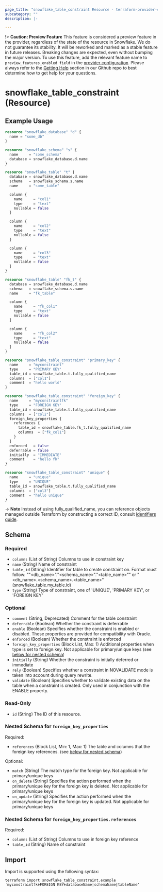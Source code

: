 ```yaml
---
page_title: "snowflake_table_constraint Resource - terraform-provider-snowflake"
subcategory: ""
description: |-
  
---
```


!> **Caution: Preview Feature** This feature is considered a preview feature in the provider, regardless of the state of the resource in Snowflake. We do not guarantee its stability. It will be reworked and marked as a stable feature in future releases. Breaking changes are expected, even without bumping the major version. To use this feature, add the relevant feature name to `preview_features_enabled field` in the [provider configuration](https://registry.terraform.io/providers/Snowflake-Labs/snowflake/latest/docs#schema). Please always refer to the [Getting Help](https://github.com/Snowflake-Labs/terraform-provider-snowflake?tab=readme-ov-file#getting-help) section in our Github repo to best determine how to get help for your questions.

# snowflake_table_constraint (Resource)



## Example Usage

```terraform
resource "snowflake_database" "d" {
  name = "some_db"
}

resource "snowflake_schema" "s" {
  name     = "some_schema"
  database = snowflake_database.d.name
}

resource "snowflake_table" "t" {
  database = snowflake_database.d.name
  schema   = snowflake_schema.s.name
  name     = "some_table"

  column {
    name     = "col1"
    type     = "text"
    nullable = false
  }

  column {
    name     = "col2"
    type     = "text"
    nullable = false
  }

  column {
    name     = "col3"
    type     = "text"
    nullable = false
  }
}

resource "snowflake_table" "fk_t" {
  database = snowflake_database.d.name
  schema   = snowflake_schema.s.name
  name     = "fk_table"

  column {
    name     = "fk_col1"
    type     = "text"
    nullable = false
  }

  column {
    name     = "fk_col2"
    type     = "text"
    nullable = false
  }
}

resource "snowflake_table_constraint" "primary_key" {
  name     = "myconstraint"
  type     = "PRIMARY KEY"
  table_id = snowflake_table.t.fully_qualified_name
  columns  = ["col1"]
  comment  = "hello world"
}

resource "snowflake_table_constraint" "foreign_key" {
  name     = "myconstraintfk"
  type     = "FOREIGN KEY"
  table_id = snowflake_table.t.fully_qualified_name
  columns  = ["col2"]
  foreign_key_properties {
    references {
      table_id = snowflake_table.fk_t.fully_qualified_name
      columns  = ["fk_col1"]
    }
  }
  enforced   = false
  deferrable = false
  initially  = "IMMEDIATE"
  comment    = "hello fk"
}

resource "snowflake_table_constraint" "unique" {
  name     = "unique"
  type     = "UNIQUE"
  table_id = snowflake_table.t.fully_qualified_name
  columns  = ["col3"]
  comment  = "hello unique"
}
```

-> **Note** Instead of using fully_qualified_name, you can reference objects managed outside Terraform by constructing a correct ID, consult [identifiers guide](https://registry.terraform.io/providers/Snowflake-Labs/snowflake/latest/docs/guides/identifiers#new-computed-fully-qualified-name-field-in-resources).
<!-- TODO(SNOW-1634854): include an example showing both methods-->

<!-- schema generated by tfplugindocs -->
## Schema

### Required

- `columns` (List of String) Columns to use in constraint key
- `name` (String) Name of constraint
- `table_id` (String) Identifier for table to create constraint on. Format must follow: "\"&lt;db_name&gt;\".\"&lt;schema_name&gt;\".\"&lt;table_name&gt;\"" or "&lt;db_name&gt;.&lt;schema_name&gt;.&lt;table_name&gt;" (snowflake_table.my_table.id)
- `type` (String) Type of constraint, one of 'UNIQUE', 'PRIMARY KEY', or 'FOREIGN KEY'

### Optional

- `comment` (String, Deprecated) Comment for the table constraint
- `deferrable` (Boolean) Whether the constraint is deferrable
- `enable` (Boolean) Specifies whether the constraint is enabled or disabled. These properties are provided for compatibility with Oracle.
- `enforced` (Boolean) Whether the constraint is enforced
- `foreign_key_properties` (Block List, Max: 1) Additional properties when type is set to foreign key. Not applicable for primary/unique keys (see [below for nested schema](#nestedblock--foreign_key_properties))
- `initially` (String) Whether the constraint is initially deferred or immediate
- `rely` (Boolean) Specifies whether a constraint in NOVALIDATE mode is taken into account during query rewrite.
- `validate` (Boolean) Specifies whether to validate existing data on the table when a constraint is created. Only used in conjunction with the ENABLE property.

### Read-Only

- `id` (String) The ID of this resource.

<a id="nestedblock--foreign_key_properties"></a>
### Nested Schema for `foreign_key_properties`

Required:

- `references` (Block List, Min: 1, Max: 1) The table and columns that the foreign key references. (see [below for nested schema](#nestedblock--foreign_key_properties--references))

Optional:

- `match` (String) The match type for the foreign key. Not applicable for primary/unique keys
- `on_delete` (String) Specifies the action performed when the primary/unique key for the foreign key is deleted. Not applicable for primary/unique keys
- `on_update` (String) Specifies the action performed when the primary/unique key for the foreign key is updated. Not applicable for primary/unique keys

<a id="nestedblock--foreign_key_properties--references"></a>
### Nested Schema for `foreign_key_properties.references`

Required:

- `columns` (List of String) Columns to use in foreign key reference
- `table_id` (String) Name of constraint

## Import

Import is supported using the following syntax:

```shell
terraform import snowflake_table_constraint.example 'myconstraintfk❄️FOREIGN KEY❄️databaseName|schemaName|tableName'
```
